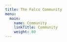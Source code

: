```yaml
---
title: The Falco Community
menu:
  main:
    name: Community
    linkTitle: Community
    weight: 60
---
```

